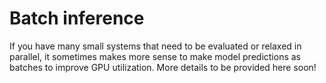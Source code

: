 # Batch inference

If you have many small systems that need to be evaluated or relaxed in parallel, it sometimes makes more sense to make model predictions as batches to improve GPU utilization. More details to be provided here soon! 